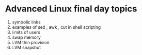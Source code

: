 # Advanced Linux final day topics

<ol>
  <li> symbolic links </li>
  <li> examples of sed , awk , cut in shell scripting </li>
  <li> limits of users </li>
  <li> swap memory </li>
  <li> LVM thin provision </li>
  <li> LVM snapshot </li>
  
</ol>
